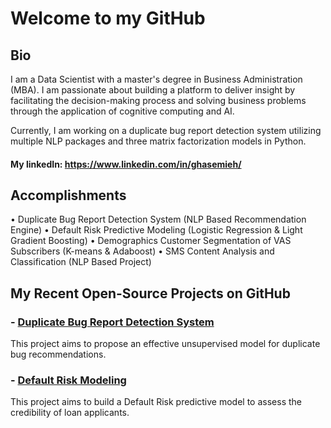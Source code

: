 # Welcome to my GitHub

## Bio
I am a Data Scientist with a master's degree in Business Administration (MBA). I am passionate about building a platform to deliver insight by facilitating the decision-making process and solving business problems through the application of cognitive computing and AI.

Currently, I am working on a duplicate bug report detection system utilizing multiple NLP packages and three matrix factorization models in Python.

#### My linkedIn: https://www.linkedin.com/in/ghasemieh/

## Accomplishments
• Duplicate Bug Report Detection System (NLP Based Recommendation Engine)
• Default Risk Predictive Modeling (Logistic Regression & Light Gradient Boosting)
• Demographics Customer Segmentation of VAS Subscribers (K-means & Adaboost)
• SMS Content Analysis and Classification (NLP Based Project)

## My Recent Open-Source Projects on GitHub

### - [Duplicate Bug Report Detection System](https://ghasemieh.github.io/Duplicated-Bug-Report-Detection-System/)

This project aims to propose an effective unsupervised model for duplicate bug recommendations.

### - [Default Risk Modeling](https://github.com/ghasemieh/Default-Risk-Modeling)

This project aims to build a Default Risk predictive model to assess the credibility of loan applicants.
